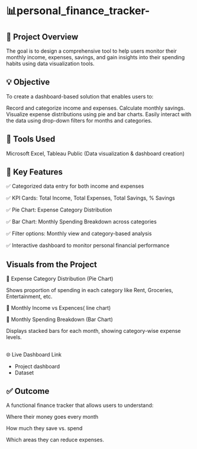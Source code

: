 # 📊personal_finance_tracker-

## 📝 Project Overview
 The goal is to design a comprehensive tool to help users monitor their monthly income, expenses, savings, and gain insights into their spending habits using data visualization tools.
##  💡 Objective

To create a dashboard-based solution that enables users to:

Record and categorize income and expenses.
Calculate monthly savings.
Visualize expense distributions using pie and bar charts.
Easily interact with the data using drop-down filters for months and categories.
##  🔧 Tools Used
Microsoft Excel, 
Tableau Public (Data visualization & dashboard creation)
##  📂 Key Features

✅ Categorized data entry for both income and expenses

✅ KPI Cards: Total Income, Total Expenses, Total Savings, % Savings

✅ Pie Chart: Expense Category Distribution

✅ Bar Chart: Monthly Spending Breakdown across categories

✅ Filter options: Monthly view and category-based analysis

✅ Interactive dashboard to monitor personal financial performance
##  Visuals from the Project

📌 Expense Category Distribution (Pie Chart)

Shows proportion of spending in each category like Rent, Groceries, Entertainment, etc.

📌 Monthly Income vs Expences( line chart)

📌 Monthly Spending Breakdown (Bar Chart)

Displays stacked bars for each month, showing category-wise expense levels.
## 
🌐 Live Dashboard Link
- <a herf="https://public.tableau.com/app/profile/aditi.singh4102/viz/personal_finance_tracker_dashboard/Story1?publish=yes">Project dashboard</a>
- <a herf="https://github.com/aditisingh369/personal_finance_tracker-/blob/main/data_sheet.xls">Dataset</a> 

##  ✅ Outcome
A functional finance tracker that allows users to understand:

Where their money goes every month

How much they save vs. spend

Which areas they can reduce expenses.

